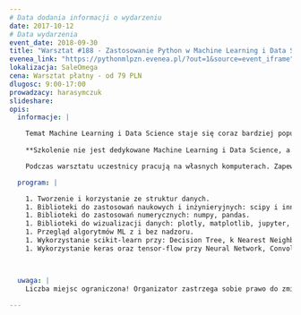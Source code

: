 ```yaml
---
# Data dodania informacji o wydarzeniu
date: 2017-10-12
# Data wydarzenia
event_date: 2018-09-30
title: "Warsztat #188 - Zastosowanie Python w Machine Learning i Data Science"
evenea_link: "https://pythonmlpzn.evenea.pl/?out=1&source=event_iframe"
lokalizacja: SaleOmega
cena: Warsztat płatny - od 79 PLN
dlugosc: 9:00-17:00
prowadzacy: harasymczuk
slideshare:
opis:
  informacje: |

    Temat Machine Learning i Data Science staje się coraz bardziej popularny a Python stał się de facto standardem w tych dziedzinach. Zapraszam na szkolenie wprowadzające do technik analizy danych, dostosowywania modelu matematycznego oraz wykorzystania narzędzi tj. scikit-learn, numpy, pandas i jupyter.
    
    **Szkolenie nie jest dedykowane Machine Learning i Data Science, a wykorzystaniu narzędzi, bibliotek i środowiska Python w tych tematach. Nie mniej podczas szkolenia uczestnik również zapozna się z różnymi zagadnieniami i algorytmami wykorzystywanymi w ML i DS łącznie z tematami konstrukcji sieci neuronowych.**

    Podczas warsztatu uczestnicy pracują na własnych komputerach. Zapewniamy lunch dla uczestników w formie zupa + kanapka oraz nielimitowany serwis kawowy. Istnieje możliwość zamówienia lunchu w wersji mięsnej lub wegetariańskiej.

  program: |

    1. Tworzenie i korzystanie ze struktur danych.
    1. Biblioteki do zastosowań naukowych i inżynieryjnych: scipy i inne.
    1. Biblioteki do zastosowań numerycznych: numpy, pandas.
    1. Biblioteki do wizualizacji danych: plotly, matplotlib, jupyter, superset.
    1. Przegląd algorytmów ML z i bez nadzoru.
    1. Wykorzystanie scikit-learn przy: Decision Tree, k Nearest Neighbors, Bayes, Linear Regression, Logistic Regression, Support Vector Machines, Clustering, Principal Component Analysis (PCA).
    1. Wykorzystanie keras oraz tensor-flow przy Neural Network, Convolutional Neural Network.



  uwaga: |
    Liczba miejsc ograniczona! Organizator zastrzega sobie prawo do zmiany lokalizacji wydarzenia oraz jego odwołania w przypadku niezgłoszenia się minimalnej liczby uczestników.

---
```

